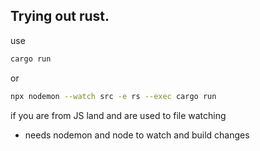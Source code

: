 ## Trying out rust.

use

```bash
cargo run
```

or

```bash
npx nodemon --watch src -e rs --exec cargo run
```

if you are from JS land and are used to file watching

- needs nodemon and node to watch and build changes
